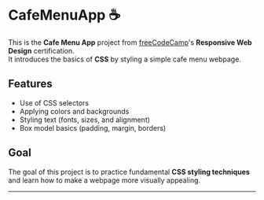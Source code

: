 # CafeMenuApp ☕

This is the **Cafe Menu App** project from [freeCodeCamp](https://www.freecodecamp.org)'s **Responsive Web Design** certification.  
It introduces the basics of **CSS** by styling a simple cafe menu webpage.  

## Features
- Use of CSS selectors  
- Applying colors and backgrounds  
- Styling text (fonts, sizes, and alignment)  
- Box model basics (padding, margin, borders)  

## Goal
The goal of this project is to practice fundamental **CSS styling techniques** and learn how to make a webpage more visually appealing.  

---
